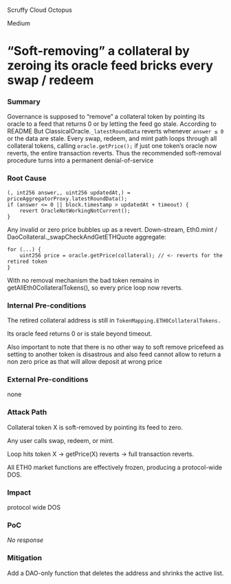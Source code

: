 Scruffy Cloud Octopus

Medium

# “Soft-removing” a collateral by zeroing its oracle feed bricks every swap / redeem

### Summary

Governance is supposed to “remove” a collateral token by pointing its oracle to a feed that returns 0 or by letting the feed go stale. According to README
But ClassicalOracle.`_latestRoundData` reverts whenever `answer ≤ 0` or the data are stale.
Every swap, redeem, and mint path loops through all collateral tokens, calling `oracle.getPrice();` if just one token’s oracle now reverts, the entire transaction reverts.
Thus the recommended soft-removal procedure turns into a permanent denial-of-service

### Root Cause

```solidity
(, int256 answer,, uint256 updatedAt,) = priceAggregatorProxy.latestRoundData();
if (answer <= 0 || block.timestamp > updatedAt + timeout) {
    revert OracleNotWorkingNotCurrent();
}
```
Any invalid or zero price bubbles up as a revert.
Down-stream, Eth0.mint / DaoCollateral._swapCheckAndGetETHQuote aggregate:

```solidity
for (...) {
    uint256 price = oracle.getPrice(collateral); // <- reverts for the retired token
}

```
With no removal mechanism the bad token remains in getAllEth0CollateralTokens(), so every price loop now reverts.


### Internal Pre-conditions

The retired collateral address is still in `TokenMapping.ETH0CollateralTokens.`

Its oracle feed returns 0 or is stale beyond timeout.

Also important to note that there is no other way to soft remove pricefeed as setting to another token is disastrous and also feed cannot allow to return a non zero price as that will allow deposit at wrong price

### External Pre-conditions

none

### Attack Path

Collateral token X is soft-removed by pointing its feed to zero.

Any user calls swap, redeem, or mint.

Loop hits token X → getPrice(X) reverts → full transaction reverts.

All ETH0 market functions are effectively frozen, producing a protocol-wide DOS.

### Impact

protocol wide DOS

### PoC

_No response_

### Mitigation

Add a DAO-only function that deletes the address and shrinks the active list.